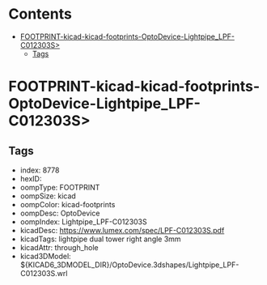 



Contents
========

* [FOOTPRINT-kicad-kicad-footprints-OptoDevice-Lightpipe_LPF-C012303S>](#footprint-kicad-kicad-footprints-optodevice-lightpipe_lpf-c012303s)
	* [Tags](#tags)

# FOOTPRINT-kicad-kicad-footprints-OptoDevice-Lightpipe_LPF-C012303S>

## Tags

- index: 8778
- hexID: 
- oompType: FOOTPRINT
- oompSize: kicad
- oompColor: kicad-footprints
- oompDesc: OptoDevice
- oompIndex: Lightpipe_LPF-C012303S
- kicadDesc: https://www.lumex.com/spec/LPF-C012303S.pdf
- kicadTags: lightpipe dual tower right angle 3mm
- kicadAttr: through_hole
- kicad3DModel: ${KICAD6_3DMODEL_DIR}/OptoDevice.3dshapes/Lightpipe_LPF-C012303S.wrl
